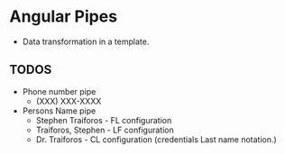 # Angular Pipes
- Data transformation in a template.

## TODOS
- Phone number pipe
  - (XXX) XXX-XXXX
- Persons Name pipe
  - Stephen Traiforos - FL configuration
  - Traiforos, Stephen - LF configuration
  - Dr. Traiforos - CL configuration (credentials Last name notation.)